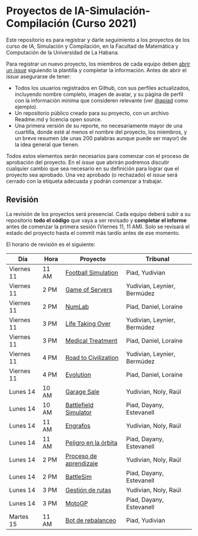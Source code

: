 # Proyectos de IA-Simulación-Compilación (Curso 2021)

Este repositorio es para registrar y darle seguimiento a los proyectos de los curso de IA, Simulación y Compilación, en la Facultad de Matemática y Computación de la Universidad de La Habana.

Para registrar un nuevo proyecto, los miembros de cada equipo deben [abrir un _issue_](https://github.com/matcom/ia-sim-cmp-21/issues/new?assignees=&labels=En+revisi%C3%B3n&template=registro-de-proyecto.md&title=) siguiendo la plantilla y completar la información. Antes de abrir el _issue_ asegurarse de tener:

- Todos los usuarios registrados en Github, con sus perfiles actualizados, incluyendo nombre completo, imagen de avatar, y su página de perfil con la información mínima que consideren relevante (ver [@apiad](https://github.com/apiad) como ejemplo).
- Un repositorio público creado para su proyecto, con un archivo Readme.md y licencia open source.
- Una primera versión de su reporte, no necesariamente mayor de una cuartilla, donde esté al menos el nombre del proyecto, los miembros, y un breve resumen (de unas 200 palabras aunque puede ser mayor) de la idea general que tienen.

Todos estos elementos serán necesarios para comenzar con el proceso de aprobación del proyecto.
En el _issue_ que abrirán podremos discutir cualquier cambio que sea necesario en su definición para lograr que el proyecto sea aprobado.
Una vez aprobado (o rechazado) el _issue_ será cerrado con la etiqueta adecuada y podrán comenzar a trabajar.

## Revisión

La revisión de los proyectos será presencial. Cada equipo deberá subir a su repositorio **todo el código** que vaya a ser revisado y **completar el informe** antes de comenzar la primera sesión (Viernes 11, 11 AM). Solo se revisará el estado del proyecto hasta el commit más tardío antes de ese momento.

El horario de revisión es el siguiente:

| **Día** | **Hora** | **Proyecto** | **Tribunal** |
|---------|----------|--------------|--------------|
| Viernes 11 | 11 AM | [Football Simulation](https://github.com/matcom/ia-sim-cmp-21/issues/4) | Piad, Yudivian |
| Viernes 11 | 2 PM  | [Game of Servers](https://github.com/matcom/ia-sim-cmp-21/issues/8) | Yudivian, Leynier, Bermúdez |
| Viernes 11 | 2 PM  | [NumLab](https://github.com/matcom/ia-sim-cmp-21/issues/13) | Piad, Daniel, Loraine |
| Viernes 11 | 3 PM  | [Life Taking Over](https://github.com/matcom/ia-sim-cmp-21/issues/10) | Yudivian, Leynier, Bermúdez |
| Viernes 11 | 3 PM  | [Medical Treatment](https://github.com/matcom/ia-sim-cmp-21/issues/12) | Piad, Daniel, Loraine |
| Viernes 11 | 4 PM  | [Road to Civilization](https://github.com/matcom/ia-sim-cmp-21/issues/6) | Yudivian, Leynier, Bermúdez |
| Viernes 11 | 4 PM  | [Evolution](https://github.com/matcom/ia-sim-cmp-21/issues/7) | Piad, Daniel, Loraine |
| Lunes 14   | 10 AM | [Garage Sale](https://github.com/matcom/ia-sim-cmp-21/issues/18) | Yudivian, Noly, Raúl |
| Lunes 14   | 10 AM | [Battlefield Simulator](https://github.com/matcom/ia-sim-cmp-21/issues/17) | Piad, Dayany, Estevanell |
| Lunes 14   | 11 AM | [Engrafos](https://github.com/matcom/ia-sim-cmp-21/issues/15) | Yudivian, Noly, Raúl |
| Lunes 14   | 11 AM | [Peligro en la órbita](https://github.com/matcom/ia-sim-cmp-21/issues/14) | Piad, Dayany, Estevanell |
| Lunes 14   | 2 PM | [Proceso de aprendizaje](https://github.com/matcom/ia-sim-cmp-21/issues/11) | Yudivian, Noly, Raúl |
| Lunes 14   | 2 PM | [BattleSim](https://github.com/matcom/ia-sim-cmp-21/issues/9) | Piad, Dayany, Estevanell |
| Lunes 14   | 3 PM | [Gestión de rutas](https://github.com/matcom/ia-sim-cmp-21/issues/3) | Yudivian, Noly, Raúl |
| Lunes 14   | 3 PM | [MotoGP](https://github.com/matcom/ia-sim-cmp-21/issues/1) | Piad, Dayany, Estevanell |
| Martes 15 | 11 AM | [Bot de rebalanceo](https://github.com/matcom/ia-sim-cmp-21/issues/5) | Piad, Yudivian |
